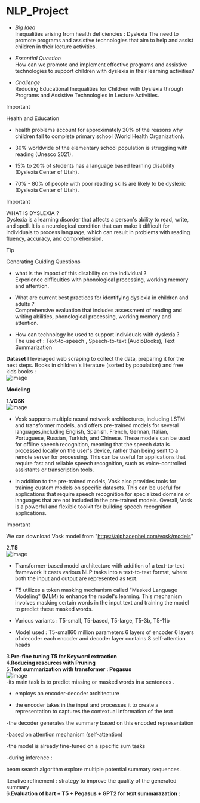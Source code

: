 # NLP_Project
* *Big Idea* <br/>
Inequalities arising from health deficiencies : Dyslexia
The need to promote programs and assistive technologies that aim to help and assist children in their lecture activities.

* *Essential Question* <br/>
How can we promote and implement effective programs and assistive technologies to support children with dyslexia in their learning activities?

* *Challenge* <br/>
Reducing Educational Inequalities for Children with Dyslexia through Programs and Assistive Technologies in Lecture Activities.

> [!IMPORTANT]
> Health and Education

* health problems account for approximately 20% of the reasons why children fail to complete primary school (World Health Organization).

* 30% worldwide of the elementary school population is struggling with reading (Unesco 2021).
 

* 15% to 20% of students has a language based learning disability (Dyslexia Center of Utah).

 * 70% - 80% of people with poor reading skills are likely to be dyslexic (Dyslexia Center of Utah).

> [!IMPORTANT]
> WHAT IS DYSLEXIA ?  <br/>
Dyslexia is a learning disorder that affects a person's ability to read, write, and spell. It is a neurological condition that can make it difficult for individuals to process language, which can result in problems with reading fluency, accuracy, and comprehension.

> [!TIP]
>Generating Guiding Questions

* what is the impact of this disability on the individual ?  <br/>
Experience difficulties with phonological processing, working memory and attention. 

* What are current best practices for identifying dyslexia in children and adults ?  <br/>
Comprehensive evaluation that includes assessment of reading and writing abilities, phonological processing, working memory and attention.

* How can technology be used to support individuals with dyslexia ?   <br/>
The use of : Text-to-speech , Speech-to-text (AudioBooks), Text Summarization


**Dataset**
I leveraged web scraping to collect the data, preparing it for the next steps.
Books in children's literature (sorted by population) and free kids books : <br/>
![image](https://github.com/user-attachments/assets/2684e563-093d-4f9e-999d-ff2cbaeab42b)
 <br/>
 
**Modeling**  <br/>

1.**VOSK** <br/>
![image](https://github.com/user-attachments/assets/8b290b69-9bae-4b1e-b393-131f7dc35f23)
 <br/>
 * Vosk supports multiple neural network architectures, including LSTM and transformer models, and offers pre-trained models for several languages,including English, Spanish, French, German, Italian, Portuguese, Russian, Turkish, and Chinese. These models can be used for offline speech recognition, meaning that the speech data is processed locally on the user's device, rather than being sent to a remote server for processing. This can be useful for applications that require fast and reliable speech recognition, such as voice-controlled assistants or transcription tools. <br/>

* In addition to the pre-trained models, Vosk also provides tools for training custom models on specific datasets. This can be useful for applications that require speech recognition for specialized domains or languages that are not included in the pre-trained models. Overall, Vosk is a powerful and flexible toolkit for building speech recognition applications. <br/>
> [!IMPORTANT]
> We can download Vosk model from "https://alphacephei.com/vosk/models" <br/>


2.**T5** <br/>
![image](https://github.com/user-attachments/assets/bc3270ff-e210-4687-893c-4dcbeb502f44)<br/>

* Transformer-based model architecture with addition of a text-to-text framework It casts various NLP tasks into a text-to-text format, where both the input and output are represented as text.

* T5  utilizes a token masking mechanism called "Masked Language Modeling" (MLM) to enhance the model's learning. This mechanism involves masking certain words in the input text and training the model to predict these masked words.

* Various variants : T5-small, T5-based, T5-large, T5-3b, T5-11b 

* Model used : 
T5-small60 million parameters 6 layers of encoder 6 layers of decoder each encoder and decoder layer contains 8 self-attention heads

3.**Pre-fine tuning T5 for Keyword extraction** <br/>
4.**Reducing resources with Pruning** <br/>
5.**Text summarization with transformer :  Pegasus** <br/>
![image](https://github.com/user-attachments/assets/617376f9-137e-4060-9b99-d0388d19c62f) <br/>
-its main task is to predict missing or masked words in a sentences .

- employs an encoder-decoder architecture

- the encoder takes in the input and processes it to create a representation to captures the contextual information of the text 

-the decoder generates the summary based on this encoded representation

-based on attention mechanism (self-attention) 

-the model is already fine-tuned on a specific sum tasks

-during inference : 

beam search algorithm  explore multiple potential summary sequences.

Iterative refinement : strategy to improve the quality of the generated summary
<br/>
6.**Evaluation of bart + T5 + Pegasus + GPT2 for text summarazation :** <br/>
